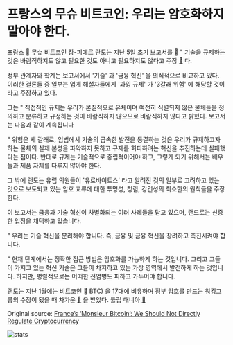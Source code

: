 # 프랑스의 무슈 비트코인: 우리는 암호화하지 말아야 한다.

프랑스  [🔗](https://cointelegraph.com/news/french-crypto-regulation-a-la-carte-context-news-perspectives) 무슈 비트코인 장-피에르 란도는 지난 5일 초기 보고서를  [🔗](https://www.mindfintech.fr/files/documents/Etudes/Landau_rapport_cryptomonnaies_2018.pdf)  " 기술을 규제하는 것은 바람직하지도 않고 필요한 것도 아니고 필요하지도 않다고 주장  [🔗](https://cointelegraph.com/tags/cryptocurrency) 다.

정부 관계자와 학계는 보고서에서 '기술' 과 '금융 혁신' 을 의식적으로 비교하고 있다. 이러한 결론들 중 일부는 업계 해설자들에게 '과잉 규제' 가 '3갈래 위험' 에 해당할 것이라고 주장하고 있다.

그는 " 직접적인 규제는 우리가 본질적으로 유체이며 여전히 식별되지 않은 물체들을 정의하고 분류하고 규정하는 것이 바람직하지 않으므로 바람직하지 않다고 밝혔다. 보고서는 다음과 같이 계속됩니다

" 위험은 세 갈래로, 입법에서 기술의 급속한 발전을 동결하는 것은 우리가 규제하고자 하는 물체의 실제 본성을 파악하지 못하고 규제를 회피하려는 혁신을 추진하는데 실패했다는 점이다. 반대로 규제는 기술적으로 중립적이어야 하고, 그렇게 되기 위해서는 배우들과 제품 자체를 다루지 않아야 한다.

그 밖에 랜도는 유럽 의원들이 '유로바이트스' 라고 알려진 것의 일부로 고려하고 있는 것으로 보도되고 있는 암호 교류에 대한 투명성, 청렴, 강건성의 최소한의 원칙들을 주장한다.

이 보고서는 금융과 기술 혁신이 차별화되는 여러 사례들을 담고 있으며, 랜드로는 신중한 입장을 채택하고 있습니다.

" 우리는 기술 혁신을 분리해야 합니다. 즉, 금융 및 금융 혁신을 장려하고 촉진시켜야 합니다.

" 현재 단계에서는 정확한 접근 방법은 암호화를 가능하게 하는 것입니다. 그리고 그들이 가지고 있는 혁신 기술은 그들이 차지하고 있는 가상 영역에서 발전하게 하는 것입니다. 하지만, 병렬적으로는 어떠한 전염병도 피하고 가두어야 합니다.

랜도는 지난 1월에는 비트코인  [🔗](https://cointelegraph.com/bitcoin-price-index)  BTC) 을 17대에 비유하며 정부 암호를 만드는 워킹그룹의 수장이 됐을 때 차가운  [🔗](https://cointelegraph.com/news/critical-monsieur-bitcoin-appointed-head-of-french-crypto-regulatory-task-force) 을 받았다. 튤립 매니아  [🔗](https://cointelegraph.com/news/tulips-bubbles-obituaries-peering-through-the-fud-about-crypto)

Original source: [France’s ‘Monsieur Bitcoin’: We Should Not Directly Regulate Cryptocurrency](https://cointelegraph.com/news/france-s-monsieur-bitcoin-we-should-not-directly-regulate-cryptocurrency)

![stats](https://c.statcounter.com/11760860/0/a89fa40b/1/ "stats")
